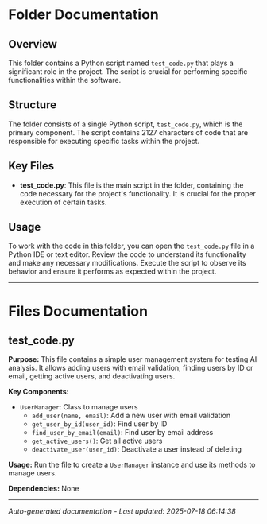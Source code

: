 # Folder Documentation

## Overview
This folder contains a Python script named `test_code.py` that plays a significant role in the project. The script is crucial for performing specific functionalities within the software.

## Structure
The folder consists of a single Python script, `test_code.py`, which is the primary component. The script contains 2127 characters of code that are responsible for executing specific tasks within the project.

## Key Files
- **test_code.py**: This file is the main script in the folder, containing the code necessary for the project's functionality. It is crucial for the proper execution of certain tasks.

## Usage
To work with the code in this folder, you can open the `test_code.py` file in a Python IDE or text editor. Review the code to understand its functionality and make any necessary modifications. Execute the script to observe its behavior and ensure it performs as expected within the project.

---

# Files Documentation

## test_code.py

**Purpose:** This file contains a simple user management system for testing AI analysis. It allows adding users with email validation, finding users by ID or email, getting active users, and deactivating users.

**Key Components:**
- `UserManager`: Class to manage users
  - `add_user(name, email)`: Add a new user with email validation
  - `get_user_by_id(user_id)`: Find user by ID
  - `find_user_by_email(email)`: Find user by email address
  - `get_active_users()`: Get all active users
  - `deactivate_user(user_id)`: Deactivate a user instead of deleting

**Usage:** Run the file to create a `UserManager` instance and use its methods to manage users.

**Dependencies:** None

---
*Auto-generated documentation - Last updated: 2025-07-18 06:14:38*
